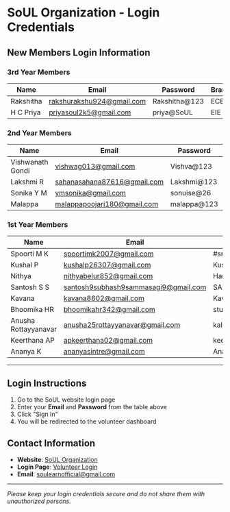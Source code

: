 # SoUL Organization - Login Credentials

## New Members Login Information

### 3rd Year Members

| Name      | Email                     | Password      | Branch |
| --------- | ------------------------- | ------------- | ------ |
| Rakshitha | rakshurakshu924@gmail.com | Rakshitha@123 | ECE    |
| H C Priya | priyasoul2k5@gmail.com    | priya@SoUL    | EIE    |

### 2nd Year Members

| Name             | Email                       | Password    | Branch |
| ---------------- | --------------------------- | ----------- | ------ |
| Vishwanath Gondi | vishwag013@gmail.com        | Vishva@123  | CSE    |
| Lakshmi R        | sahanasahana87616@gmail.com | Lakshmi@123 | ISE    |
| Sonika Y M       | ymsonika@gmail.com          | sonuise@26  | ISE    |
| Malappa          | malappapoojari180@gmail.com | malappa@123 | EEE    |

### 1st Year Members

| Name                 | Email                                | Password       | Branch     |
| -------------------- | ------------------------------------ | -------------- | ---------- |
| Spoorti M K          | spoortimk2007@gmail.com              | #smk@2007      | Mechanical |
| Kushal P             | kushalp26307@gmail.com               | Kushal@123     | Mechanical |
| Nithya               | nithyabelur852@gmail.com             | Hare krishna   | Civil      |
| Santosh S S          | santosh9subhash9sammasagi9@gmail.com | SANTU@123      | EEE        |
| Kavana               | kavana8602@gmail.com                 | Kavanlishu3112 | CSBS       |
| Bhoomika HR          | bhoomikahr342@gmail.com              | student        | CSBS       |
| Anusha Rottayyanavar | anusha25rottayyanavar@gmail.com      | kalki527       | EEE        |
| Keerthana AP         | apkeerthana02@gmail.com              | keer2007       | CSBS       |
| Ananya K             | ananyasintre@gmail.com               | Ananya@123     | CS         |

---

## Login Instructions

1. Go to the SoUL website login page
2. Enter your **Email** and **Password** from the table above
3. Click "Sign In"
4. You will be redirected to the volunteer dashboard

## Contact Information

- **Website**: [SoUL Organization](index.html)
- **Login Page**: [Volunteer Login](login.html)
- **Email**: soulearnofficial@gmail.com

---

_Please keep your login credentials secure and do not share them with unauthorized persons._

